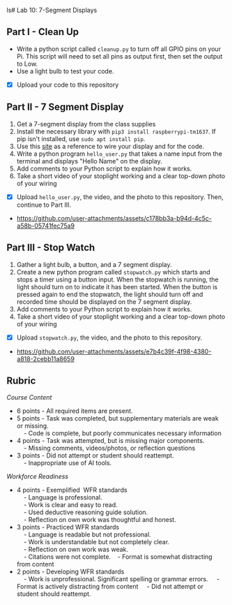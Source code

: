 ls# Lab 10: 7-Segment Displays

## Part I - Clean Up

- Write a python script called `cleanup.py` to turn off all GPIO pins on your Pi. This script will need to set all pins as output first, then set the output to Low.
- Use a light bulb to test your code. 

- [x] Upload your code to this repository

## Part II - 7 Segment Display

1. Get a 7-segment display from the class supplies
2. Install the necessary library with `pip3 install raspberrypi-tm1637`. If pip isn't installed, use `sudo apt install pip`. 
3. Use this [site](https://thingsdaq.org/2022/10/02/7-segment-led-display-with-raspberry-pi/) as a reference to wire your display and for the code.
4. Write a python program `hello_user.py` that takes a name input from the terminal and displays "Hello Name" on the display.
5. Add comments to your Python script to explain how it works.
6. Take a short video of your stoplight working and a clear top-down photo of your wiring

- [x] Upload `hello_user.py`, the video, and the photo to this repository. Then, continue to Part III.
- https://github.com/user-attachments/assets/c178bb3a-b94d-4c5c-a58b-05741fec75a9


 

## Part III - Stop Watch

1. Gather a light bulb, a button, and a 7 segment display.
2. Create a new python program called `stopwatch.py` which starts and stops a timer using a button input. When the stopwatch is running, the light should turn on to indicate it has been started. When the button is pressed again to end the stopwatch, the light should turn off and recorded time should be displayed on the 7 segment display.
4. Add comments to your Python script to explain how it works.
5. Take a short video of your stoplight working and a clear top-down photo of your wiring

- [x] Upload `stopwatch.py`, the video, and the photo to this repository.
- https://github.com/user-attachments/assets/e7b4c39f-4f98-4380-a818-2cebb11a8659



## Rubric 

_Course Content_

- 6 points - All required items are present.    
- 5 points - Task was completed, but supplementary materials are weak or missing.    
    - Code is complete, but poorly communicates necessary information
- 4 points - Task was attempted, but is missing major components.    
    - Missing comments, videos/photos, or reflection questions  
- 3 points - Did not attempt or student should reattempt.  
    - Inappropriate use of AI tools.
  
_Workforce Readiness_  
  
- 4 points - Exemplified  WFR standards  
    - Language is professional.  
    - Work is clear and easy to read.  
    - Used deductive reasoning guide solution.  
    - Reflection on own work was thoughtful and honest.  
- 3 points - Practiced WFR standards  
    - Language is readable but not professional.  
    - Work is understandable but not completely clear.  
    - Reflection on own work was weak.  
    - Citations were not complete.
   - Format is somewhat distracting from content
- 2 points - Developing WFR standards  
    - Work is unprofessional. Significant spelling or grammar errors.
    - Format is actively distracting from content
    - Did not attempt or student should reattempt.

